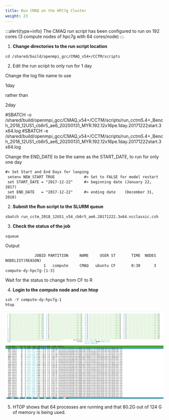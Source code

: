 ```yaml
---
title: Run CMAQ on the HPC7g Cluster
weight: 23
---
```


:::alert{type=info}
The CMAQ run script has been configured to run on 192 cores (3 compute nodes of hpc7g with 64 cores/node)
:::


1. **Change directories to the run script location**

`cd /shared/build/openmpi_gcc/CMAQ_v54+/CCTM/scripts`

2. Edit the run script to only run for 1 day

Change the log file name to use

1day

rather than

2day

#SBATCH -o /shared/build/openmpi_gcc/CMAQ_v54+/CCTM/scripts/run_cctm5.4+_Bench_2018_12US1_cb6r5_ae6_20200131_MYR.192.12x16pe.1day.20171222start.3x64.log
#SBATCH -e /shared/build/openmpi_gcc/CMAQ_v54+/CCTM/scripts/run_cctm5.4+_Bench_2018_12US1_cb6r5_ae6_20200131_MYR.192.12x16pe.1day.20171222start.3x64.log


Change the END_DATE to be the same as the START_DATE, to run for only one day

```
#> Set Start and End Days for looping
 setenv NEW_START TRUE             #> Set to FALSE for model restart
 set START_DATE = "2017-12-22"     #> beginning date (January 22, 2017)
 set END_DATE   = "2017-12-22"     #> ending date    (December 31, 2018)
```


2. **Submit the Run script to the SLURM queue**

`sbatch run_cctm_2018_12US1_v54_cb6r5_ae6.20171222.3x64.ncclassic.csh`

3. **Check the status of the job**

`squeue`

Output

```
             JOBID PARTITION     NAME     USER ST       TIME  NODES NODELIST(REASON)
                 1   compute     CMAQ   ubuntu CF       0:30      3 compute-dy-hpc7g-[1-3]
```

Wait for the status to change from CF to R

4. **Login to the compute node and run htop**

```
ssh -Y compute-dy-hpc7g-1
htop
```

![ec2-user](/static/images/2-run-cmaq-htop.png)

5. HTOP shows that 64 processes are running and that 80.2G out of 124 G of memory is being used.
